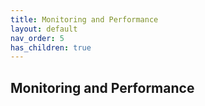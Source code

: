 ```yaml
---
title: Monitoring and Performance
layout: default
nav_order: 5
has_children: true
---
```


## Monitoring and Performance
